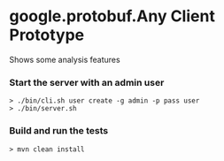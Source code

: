 # google.protobuf.Any Client Prototype

Shows some analysis features

### Start the server with an admin user

``` shell
> ./bin/cli.sh user create -g admin -p pass user
> ./bin/server.sh
```

### Build and run the tests

``` shell
> mvn clean install
```